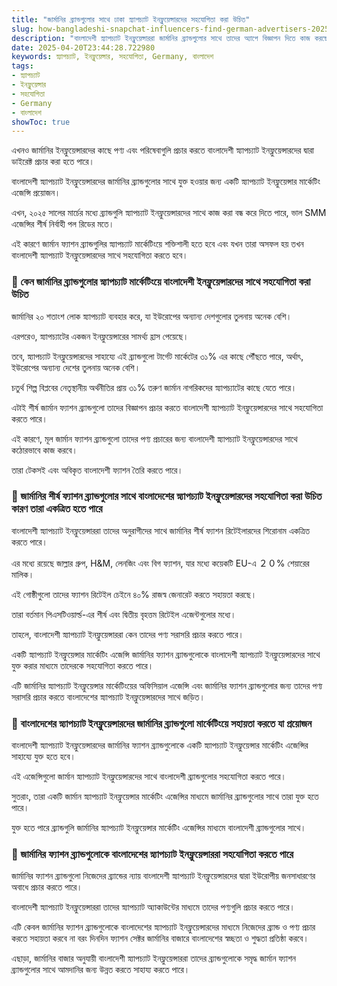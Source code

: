 ```yaml
---
title: "জার্মানির ব্র্যান্ডগুলোর সাথে ঢাকা স্ন্যাপচ্যাট ইনফ্লুয়েন্সারদের সহযোগিতা করা উচিত"
slug: how-bangladeshi-snapchat-influencers-find-german-advertisers-2025-04-20
description: "বাংলাদেশী স্ন্যাপচ্যাট ইনফ্লুয়েন্সাররা জার্মানির ব্র্যান্ডগুলোর সাথে তাদের অ্যাপে বিজ্ঞাপন দিতে কাজ করছে"
date: 2025-04-20T23:44:28.722980
keywords: স্ন্যাপচ্যাট, ইনফ্লুয়েন্সার, সহযোগিতা, Germany, বাংলাদেশ
tags:
- স্ন্যাপচ্যাট
- ইনফ্লুয়েন্সার
- সহযোগিতা
- Germany
- বাংলাদেশ
showToc: true
---
```


এখনও জার্মানির ইনফ্লুয়েন্সারদের কাছে পণ্য এবং পরিষেবাগুলি প্রচার করতে বাংলাদেশী স্ন্যাপচ্যাট ইনফ্লুয়েন্সারদের দ্বারা ডাইরেক্ট প্রচার করা হতে পারে।

বাংলাদেশী স্ন্যাপচ্যাট ইনফ্লুয়েন্সারদের জার্মানির ব্র্যান্ডগুলোর সাথে যুক্ত হওয়ার জন্য একটি স্ন্যাপচ্যাট ইনফ্লুয়েন্সার মার্কেটিং এজেন্সি প্রয়োজন।

এখন, ২০২৫ সালের মার্চের মধ্যে ব্র্যান্ডগুলি স্ন্যাপচ্যাট ইনফ্লুয়েন্সারদের সাথে কাজ করা বন্ধ করে দিতে পারে, ভাল SMM এজেন্সির শীর্ষ নির্বাহী পল রিডের মতে।

এই কারণে জার্মান ফ্যাশন ব্র্যান্ডগুলির স্ন্যাপচ্যাট মার্কেটিংয়ে শক্তিশালী হতে হবে এবং যখন তারা অসফল হয় তখন বাংলাদেশী স্ন্যাপচ্যাট ইনফ্লুয়েন্সারদের সাথে সহযোগিতা করতে হবে।

### 📢 কেন জার্মানির ব্র্যান্ডগুলোর স্ন্যাপচ্যাট মার্কেটিংয়ে বাংলাদেশী ইনফ্লুয়েন্সারদের সাথে সহযোগিতা করা উচিত

জার্মানির ২০ শতাংশ লোক স্ন্যাপচ্যাট ব্যবহার করে, যা ইউরোপের অন্যান্য দেশগুলোর তুলনায় অনেক বেশি।

এরপরেও, স্ন্যাপচ্যাটের একজন ইনফ্লুয়েন্সারের সামর্থ্য হ্রাস পেয়েছে।

তবে, স্ন্যাপচ্যাট ইনফ্লুয়েন্সারদের সাহায্যে এই ব্র্যান্ডগুলো টার্গেট মার্কেটের ৩১% এর কাছে পৌঁছতে পারে, অর্থাৎ, ইউরোপের অন্যান্য দেশের তুলনায় অনেক বেশি।

চতুর্থ শিল্প বিপ্লবের নেতৃস্থানীয় অর্থনীতির প্রায় ৩১% তরুণ জার্মান নাগরিকদের স্ন্যাপচ্যাটের কাছে যেতে পারে।

এটাই শীর্ষ জার্মান ফ্যাশন ব্র্যান্ডগুলো তাদের বিজ্ঞাপন প্রচার করতে বাংলাদেশী স্ন্যাপচ্যাট ইনফ্লুয়েন্সারদের সাথে সহযোগিতা করতে পারে।

এই কারণে, মূল জার্মান ফ্যাশন ব্র্যান্ডগুলো তাদের পণ্য প্রচারের জন্য বাংলাদেশী স্ন্যাপচ্যাট ইনফ্লুয়েন্সারদের সাথে কঠোরভাবে কাজ করবে।

তারা টেকসই এবং অবিকৃত বাংলাদেশী ফ্যাশন তৈরি করতে পারে।

### 📢 জার্মানির শীর্ষ ফ্যাশন ব্র্যান্ডগুলোর সাথে বাংলাদেশের স্ন্যাপচ্যাট ইনফ্লুয়েন্সারদের সহযোগিতা করা উচিত কারণ তারা একত্রিত হতে পারে

বাংলাদেশী স্ন্যাপচ্যাট ইনফ্লুয়েন্সাররা তাদের অনুরাগীদের সাথে জার্মানির শীর্ষ ফ্যাশন রিটেইলারদের শিরোনাম একত্রিত করতে পারে।

এর মধ্যে রয়েছে জাল্লার গ্রুপ, H&M, লেনজিং এবং বিগ ফ্যাশন, যার মধ্যে কয়েকটি EU-এ ２０% শেয়ারের মালিক।

এই গোষ্ঠীগুলো তাদের ফ্যাশন রিটেইল চেইনে ৪০% রাজস্ব জেনারেট করতে সহায়তা করছে।

তারা বর্তমান পিএসটিওয়ার্ল্ড-এর শীর্ষ এবং দ্বিতীয় বৃহত্তম রিটেইল এজেন্টগুলোর মধ্যে।

তাহলে, বাংলাদেশী স্ন্যাপচ্যাট ইনফ্লুয়েন্সাররা কেন তাদের পণ্য সরাসরি প্রচার করতে পারে।

একটি স্ন্যাপচ্যাট ইনফ্লুয়েন্সার মার্কেটিং এজেন্সি জার্মানির ফ্যাশন ব্র্যান্ডগুলোকে বাংলাদেশী স্ন্যাপচ্যাট ইনফ্লুয়েন্সারদের সাথে যুক্ত করার মাধ্যমে তাদেরকে সহযোগিতা করতে পারে।

এটি জার্মানির স্ন্যাপচ্যাট ইনফ্লুয়েন্সার মার্কেটিংয়ের অফিসিয়াল এজেন্সি এবং জার্মানির ফ্যাশন ব্র্যান্ডগুলোর জন্য তাদের পণ্য সরাসরি প্রচার করতে বাংলাদেশের স্ন্যাপচ্যাট ইনফ্লুয়েন্সারদের সাথে জড়িত।

### 📢 বাংলাদেশের স্ন্যাপচ্যাট ইনফ্লুয়েন্সারদের জার্মানির ব্র্যান্ডগুলো মার্কেটিংয়ে সহায়তা করতে যা প্রয়োজন

বাংলাদেশী স্ন্যাপচ্যাট ইনফ্লুয়েন্সারদের জার্মানির ফ্যাশন ব্র্যান্ডগুলোকে একটি স্ন্যাপচ্যাট ইনফ্লুয়েন্সার মার্কেটিং এজেন্সির সাহায্যে যুক্ত হতে হবে।

এই এজেন্সিগুলো জার্মান স্ন্যাপচ্যাট ইনফ্লুয়েন্সারদের সাথে বাংলাদেশী ব্র্যান্ডগুলোর সহযোগিতা করতে পারে।

সুতরাং, তারা একটি জার্মান স্ন্যাপচ্যাট ইনফ্লুয়েন্সার মার্কেটিং এজেন্সির মাধ্যমে জার্মানির ব্র্যান্ডগুলোর সাথে তারা যুক্ত হতে পারে।

যুক্ত হতে পারে ব্র্যান্ডগুলি জার্মানির স্ন্যাপচ্যাট ইনফ্লুয়েন্সার মার্কেটিং এজেন্সির মাধ্যমে বাংলাদেশী ব্র্যান্ডগুলোর সাথে।

### 📢 জার্মানির ফ্যাশন ব্র্যান্ডগুলোকে বাংলাদেশের স্ন্যাপচ্যাট ইনফ্লুয়েন্সাররা সহযোগিতা করতে পারে

জার্মানির ফ্যাশন ব্র্যান্ডগুলো নিজেদের ব্র্যান্ডের ন্যায় বাংলাদেশী স্ন্যাপচ্যাট ইনফ্লুয়েন্সারদের দ্বারা ইউরোপীয় জনসাধারণের অবাধে প্রচার করতে পারে।

বাংলাদেশী স্ন্যাপচ্যাট ইনফ্লুয়েন্সাররা তাদের স্ন্যাপচ্যাট অ্যাকাউন্টের মাধ্যমে তাদের পণ্যগুলি প্রচার করতে পারে।

এটি কেবল জার্মানির ফ্যাশন ব্র্যান্ডগুলোকে বাংলাদেশের স্ন্যাপচ্যাট ইনফ্লুয়েন্সারদের মাধ্যমে নিজেদের ব্র্যান্ড ও পণ্য প্রচার করতে সহায়তা করবে না বরং দিনদিন ফ্যাশন সেক্টর জার্মানির বাজারে বাংলাদেশের স্বচ্ছতা ও শুদ্ধতা প্রতিষ্ঠা করবে।

এছাড়া, জার্মানির বাজার অনুযায়ী বাংলাদেশী স্ন্যাপচ্যাট ইনফ্লুয়েন্সাররা তাদের ব্র্যান্ডগুলোকে সমৃদ্ধ জার্মান ফ্যাশন ব্র্যান্ডগুলোর সাথে আমদানির জন্য উন্নত করতে সাহায্য করতে পারে।